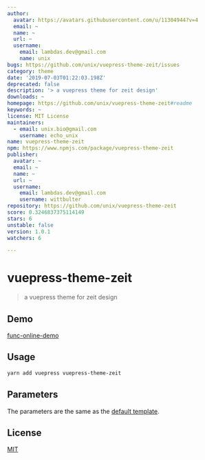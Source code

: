 ```yaml
---
author:
  avatar: https://avatars.githubusercontent.com/u/11304944?v=4
  email: ~
  name: ~
  url: ~
  username:
    email: lambdas.dev@gmail.com
    name: unix
bugs: https://github.com/unix/vuepress-theme-zeit/issues
category: theme
date: '2019-07-03T01:22:03.198Z'
deprecated: false
description: '> a vuepress theme for zeit design'
downloads: ~
homepage: https://github.com/unix/vuepress-theme-zeit#readme
keywords: ~
license: MIT License
maintainers:
  - email: unix.bio@gmail.com
    username: echo_unix
name: vuepress-theme-zeit
npm: https://www.npmjs.com/package/vuepress-theme-zeit
publisher:
  avatar: ~
  email: ~
  name: ~
  url: ~
  username:
    email: lambdas.dev@gmail.com
    username: wittbulter
repository: https://github.com/unix/vuepress-theme-zeit
score: 0.3246837375114149
stars: 6
unstable: false
version: 1.0.1
watchers: 6

---
```


# vuepress-theme-zeit

> a vuepress theme for zeit design

## Demo

[func-online-demo](https://func.lambdas.dev/)

## Usage

```bash
yarn add vuepress vuepress-theme-zeit
```

## Parameters

The parameters are the same as the [default template](https://vuepress.vuejs.org/default-theme-config/#homepage).

## License
[MIT](./LICENSE)
